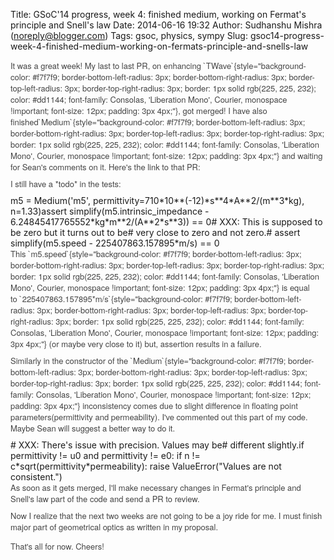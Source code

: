 Title: GSoC'14 progress, week 4: finished medium, working on Fermat's principle and Snell's law
Date: 2014-06-16 19:32
Author: Sudhanshu Mishra (noreply@blogger.com)
Tags: gsoc, physics, sympy
Slug: gsoc14-progress-week-4-finished-medium-working-on-fermats-principle-and-snells-law

<div dir="ltr" style="text-align: left;">
<div style="color: #444444; font-family: Arvo, 'Helvetica Neue', Helvetica, Arial, sans-serif; font-size: 13px; line-height: 18px; margin-bottom: 9px;">
It was a great week! My last to last PR, on
enhancing `TWave`{style="background-color: #f7f7f9; border-bottom-left-radius: 3px; border-bottom-right-radius: 3px; border-top-left-radius: 3px; border-top-right-radius: 3px; border: 1px solid rgb(225, 225, 232); color: #dd1144; font-family: Consolas, 'Liberation Mono', Courier, monospace !important; font-size: 12px; padding: 3px 4px;"},
got merged! I have also
finished`Medium`{style="background-color: #f7f7f9; border-bottom-left-radius: 3px; border-bottom-right-radius: 3px; border-top-left-radius: 3px; border-top-right-radius: 3px; border: 1px solid rgb(225, 225, 232); color: #dd1144; font-family: Consolas, 'Liberation Mono', Courier, monospace !important; font-size: 12px; padding: 3px 4px;"} and
waiting for Sean's comments on it. Here's the link to that PR:

</div>
<div style="color: #444444; font-family: Arvo, 'Helvetica Neue', Helvetica, Arial, sans-serif; font-size: 13px; line-height: 18px; margin-bottom: 9px;">
<https://github.com/sympy/sympy/pull/7580>

</div>
<div style="color: #444444; font-family: Arvo, 'Helvetica Neue', Helvetica, Arial, sans-serif; font-size: 13px; line-height: 18px; margin-bottom: 9px;">
I still have a *todo* in the tests:

</div>
    m5 = Medium('m5', permittivity=710*10**(-12)*s**4*A**2/(m**3*kg), n=1.33)assert simplify(m5.intrinsic_impedance - 6.24845417765552*kg*m**2/(A**2*s**3)) == 0# XXX: This is supposed to be zero but it turns out to be# very close to zero and not zero.# assert simplify(m5.speed - 225407863.157895*m/s) == 0

<div style="color: #444444; font-family: Arvo, 'Helvetica Neue', Helvetica, Arial, sans-serif; font-size: 13px; line-height: 18px; margin-bottom: 9px;">
This `m5.speed`{style="background-color: #f7f7f9; border-bottom-left-radius: 3px; border-bottom-right-radius: 3px; border-top-left-radius: 3px; border-top-right-radius: 3px; border: 1px solid rgb(225, 225, 232); color: #dd1144; font-family: Consolas, 'Liberation Mono', Courier, monospace !important; font-size: 12px; padding: 3px 4px;"} is
equal
to `225407863.157895*m/s`{style="background-color: #f7f7f9; border-bottom-left-radius: 3px; border-bottom-right-radius: 3px; border-top-left-radius: 3px; border-top-right-radius: 3px; border: 1px solid rgb(225, 225, 232); color: #dd1144; font-family: Consolas, 'Liberation Mono', Courier, monospace !important; font-size: 12px; padding: 3px 4px;"} (or
maybe very close to it) but, assertion results in a failure.

</div>
<div style="color: #444444; font-family: Arvo, 'Helvetica Neue', Helvetica, Arial, sans-serif; font-size: 13px; line-height: 18px; margin-bottom: 9px;">
Similarly in the constructor of
the `Medium`{style="background-color: #f7f7f9; border-bottom-left-radius: 3px; border-bottom-right-radius: 3px; border-top-left-radius: 3px; border-top-right-radius: 3px; border: 1px solid rgb(225, 225, 232); color: #dd1144; font-family: Consolas, 'Liberation Mono', Courier, monospace !important; font-size: 12px; padding: 3px 4px;"} inconsistency
comes due to slight difference in floating point parameters(permittivity
and permeability). I've commented out this part of my code. Maybe Sean
will suggest a better way to do it.

</div>
    # XXX: There's issue with precision. Values may be# different slightly.if permittivity != u0 and permittivity != e0:    if n != c*sqrt(permittivity*permeability):        raise ValueError("Values are not consistent.")

<div style="color: #444444; font-family: Arvo, 'Helvetica Neue', Helvetica, Arial, sans-serif; font-size: 13px; line-height: 18px; margin-bottom: 9px;">
As soon as it gets merged, I'll make necessary changes in Fermat's
principle and Snell's law part of the code and send a PR to review.

</div>
<div style="color: #444444; font-family: Arvo, 'Helvetica Neue', Helvetica, Arial, sans-serif; font-size: 13px; line-height: 18px; margin-bottom: 9px;">
Now I realize that the next two weeks are not going to be a joy ride for
me. I must finish major part of geometrical optics as written in my
proposal.  
  
That's all for now. Cheers!

</div>
</div>
</p>

